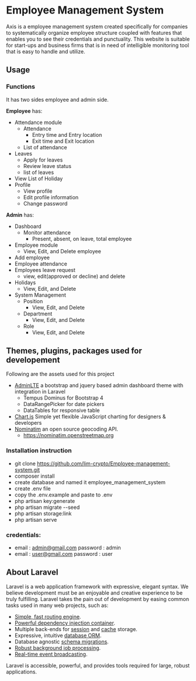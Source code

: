 # Employee Management System
<p> Axis is a employee management system created specifically for companies to systematically organize employee structure coupled with features that enables you to see their credentials and punctuality. This website is suitable for start-ups and business firms that is in need of intelligible monitoring tool that is easy to handle and utilize.
</p>

## Usage
### Functions

<p> It has two sides employee and admin side. </p>

**Employee** has:
- Attendance module
	- Attendance
        - Entry time and Entry location
        - Exit time and Exit location
	- List of attendance 
- Leaves
	- Apply for leaves
	- Review leave status
    - list of leaves
- View List of Holiday 
- Profile
    - View profile 
	- Edit profile information
	- Change password 

**Admin** has:
- Dashboard
    - Monitor attendance
        - Present, absent, on leave, total employee
- Employee module
    - View, Edit, and Delete employee
- Add employee
- Employee attendance
- Employees leave request
    - view, edit(approved or decline) and delete
- Holidays
    - View, Edit, and Delete
- System Management
    - Position
         - View, Edit, and Delete
    - Department
        - View, Edit, and Delete
    - Role
        - View, Edit, and Delete


## Themes, plugins, packages used for developement
Following are the assets used for this project
-	[AdminLTE](https://github.com/jeroennoten/Laravel-AdminLTE) a bootstrap and jquery based admin dashboard theme with integration in Laravel
    - Tempus Dominus for Bootstrap 4 
    - DataRangePicker   for date pickers
    - DataTables   for responsive table
- [Chart.js](https://www.chartjs.org/) Simple yet flexible JavaScript charting for designers & developers
- [Nominatim](https://nominatim.org/) an open source geocoding API.
    - https://nominatim.openstreetmap.org


### Installation instruction
  
* git clone https://github.com/lim-crypto/Employee-management-system.git 
* composer install
* create database and named it employee_management_system
* create .env file  
* copy the .env.example and paste to .env
* php artisan key:generate
* php artisan migrate --seed
* php artisan storage:link 
* php artisan serve

### credentials:
* email : admin@gmail.com 
password :  admin 
* email : user@gmail.com 
password  :  user 
      
   


## About Laravel

Laravel is a web application framework with expressive, elegant syntax. We believe development must be an enjoyable and creative experience to be truly fulfilling. Laravel takes the pain out of development by easing common tasks used in many web projects, such as:

- [Simple, fast routing engine](https://laravel.com/docs/routing).
- [Powerful dependency injection container](https://laravel.com/docs/container).
- Multiple back-ends for [session](https://laravel.com/docs/session) and [cache](https://laravel.com/docs/cache) storage.
- Expressive, intuitive [database ORM](https://laravel.com/docs/eloquent).
- Database agnostic [schema migrations](https://laravel.com/docs/migrations).
- [Robust background job processing](https://laravel.com/docs/queues).
- [Real-time event broadcasting](https://laravel.com/docs/broadcasting).

Laravel is accessible, powerful, and provides tools required for large, robust applications.
